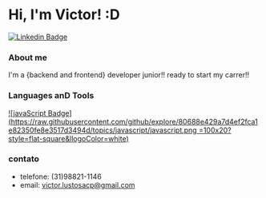 # Hi, I'm Victor! :D

[![Linkedin Badge](https://img.shields.io/badge/-LinkedIn-blue?style=flat-square&logo=Linkedin&logoColor=white&link=https://www.linkedin.com/in/victor-lustosa-236334186/)](https://www.linkedin.com/in/victor-lustosa-236334186//)

### About me

I'm a {backend and frontend} developer junior!! ready to start my carrer!!

### Languages anD Tools

[![javaScript Badge](https://raw.githubusercontent.com/github/explore/80688e429a7d4ef2fca1e82350fe8e3517d3494d/topics/javascript/javascript.png =100x20?style=flat-square&llogoColor=white)]()

### contato

- telefone: (31)98821-1146
- email: victor.lustosacp@gmail.com


